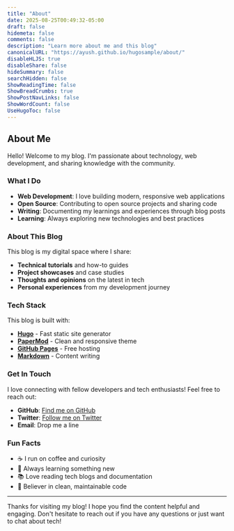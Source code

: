 ```yaml
---
title: "About"
date: 2025-08-25T00:49:32-05:00
draft: false
hidemeta: false
comments: false
description: "Learn more about me and this blog"
canonicalURL: "https://ayush.github.io/hugosample/about/"
disableHLJS: true
disableShare: false
hideSummary: false
searchHidden: false
ShowReadingTime: false
ShowBreadCrumbs: true
ShowPostNavLinks: false
ShowWordCount: false
UseHugoToc: false
---
```


## About Me

Hello! Welcome to my blog. I'm passionate about technology, web development, and sharing knowledge with the community.

### What I Do

- **Web Development**: I love building modern, responsive web applications
- **Open Source**: Contributing to open source projects and sharing code
- **Writing**: Documenting my learnings and experiences through blog posts
- **Learning**: Always exploring new technologies and best practices

### About This Blog

This blog is my digital space where I share:

- **Technical tutorials** and how-to guides
- **Project showcases** and case studies  
- **Thoughts and opinions** on the latest in tech
- **Personal experiences** from my development journey

### Tech Stack

This blog is built with:

- **[Hugo](https://gohugo.io/)** - Fast static site generator
- **[PaperMod](https://github.com/adityatelange/hugo-PaperMod)** - Clean and responsive theme
- **[GitHub Pages](https://pages.github.com/)** - Free hosting
- **[Markdown](https://www.markdownguide.org/)** - Content writing

### Get In Touch

I love connecting with fellow developers and tech enthusiasts! Feel free to reach out:

- **GitHub**: [Find me on GitHub](https://github.com/)
- **Twitter**: [Follow me on Twitter](https://twitter.com/)
- **Email**: Drop me a line

### Fun Facts

- ☕ I run on coffee and curiosity
- 🌱 Always learning something new
- 📚 Love reading tech blogs and documentation
- 🎯 Believer in clean, maintainable code

---

Thanks for visiting my blog! I hope you find the content helpful and engaging. Don't hesitate to reach out if you have any questions or just want to chat about tech!

